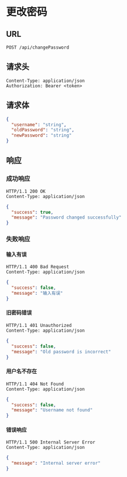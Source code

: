 # 更改密码

## **URL**

`POST /api/changePassword`

## **请求头**

```http
Content-Type: application/json
Authorization: Bearer <token>
```

## **请求体**

```json
{
  "username": "string",
  "oldPassword": "string",
  "newPassword": "string"
}
```

## **响应**

### 成功响应

```http
HTTP/1.1 200 OK
Content-Type: application/json
```

```json
{
  "success": true,
  "message": "Password changed successfully"
}
```

### 失败响应

#### 输入有误

```http
HTTP/1.1 400 Bad Request
Content-Type: application/json
```

```json
{
  "success": false,
  "message": "输入有误"
}
```

#### 旧密码错误

```http
HTTP/1.1 401 Unauthorized
Content-Type: application/json
```

```json
{
  "success": false,
  "message": "Old password is incorrect"
}
```

#### 用户名不存在

```http
HTTP/1.1 404 Not Found
Content-Type: application/json
```

```json
{
  "success": false,
  "message": "Username not found"
}
```

#### 错误响应

```http
HTTP/1.1 500 Internal Server Error
Content-Type: application/json
```

```json
{
  "message": "Internal server error"
}
```
